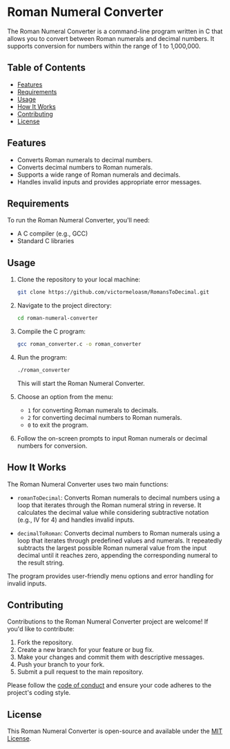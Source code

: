 # Roman Numeral Converter

The Roman Numeral Converter is a command-line program written in C that allows you to convert between Roman numerals and decimal numbers. It supports conversion for numbers within the range of 1 to 1,000,000.

## Table of Contents

- [Features](#features)
- [Requirements](#requirements)
- [Usage](#usage)
- [How It Works](#how-it-works)
- [Contributing](#contributing)
- [License](#license)

## Features

- Converts Roman numerals to decimal numbers.
- Converts decimal numbers to Roman numerals.
- Supports a wide range of Roman numerals and decimals.
- Handles invalid inputs and provides appropriate error messages.

## Requirements

To run the Roman Numeral Converter, you'll need:

- A C compiler (e.g., GCC)
- Standard C libraries

## Usage

1. Clone the repository to your local machine:

   ```bash
   git clone https://github.com/victormeloasm/RomansToDecimal.git
   ```

2. Navigate to the project directory:

   ```bash
   cd roman-numeral-converter
   ```

3. Compile the C program:

   ```bash
   gcc roman_converter.c -o roman_converter
   ```

4. Run the program:

   ```bash
   ./roman_converter
   ```

   This will start the Roman Numeral Converter.

5. Choose an option from the menu:
   - `1` for converting Roman numerals to decimals.
   - `2` for converting decimal numbers to Roman numerals.
   - `0` to exit the program.

6. Follow the on-screen prompts to input Roman numerals or decimal numbers for conversion.

## How It Works

The Roman Numeral Converter uses two main functions:

- `romanToDecimal`: Converts Roman numerals to decimal numbers using a loop that iterates through the Roman numeral string in reverse. It calculates the decimal value while considering subtractive notation (e.g., IV for 4) and handles invalid inputs.

- `decimalToRoman`: Converts decimal numbers to Roman numerals using a loop that iterates through predefined values and numerals. It repeatedly subtracts the largest possible Roman numeral value from the input decimal until it reaches zero, appending the corresponding numeral to the result string.

The program provides user-friendly menu options and error handling for invalid inputs.

## Contributing

Contributions to the Roman Numeral Converter project are welcome! If you'd like to contribute:

1. Fork the repository.
2. Create a new branch for your feature or bug fix.
3. Make your changes and commit them with descriptive messages.
4. Push your branch to your fork.
5. Submit a pull request to the main repository.

Please follow the [code of conduct](CODE_OF_CONDUCT.md) and ensure your code adheres to the project's coding style.

## License

This Roman Numeral Converter is open-source and available under the [MIT License](LICENSE.md).

